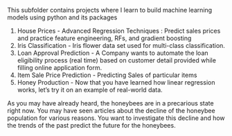 This subfolder contains projects where I learn to build machine learning models using python and its packages
1) House Prices - Advanced Regression Techniques : Predict sales prices and practice feature engineering, RFs, and gradient boosting
2) Iris Classification - Iris flower data set used for multi-class classification.
3) Loan Approval Prediction - A Company wants to automate the loan eligibility process (real time) based on customer detail provided while filling online application form.
4) Item Sale Price Prediction - Predicting Sales of particular items
5) Honey Production - Now that you have learned how linear regression works, let’s try it on an example of real-world data.

As you may have already heard, the honeybees are in a precarious state right now. You may have seen articles about the decline of the honeybee population for various reasons. You want to investigate this decline and how the trends of the past predict the future for the honeybees.
